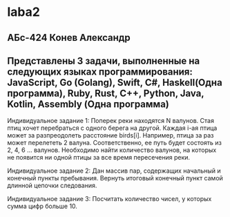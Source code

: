 # laba2

АБс-424
Конев Александр
-------------------
Представлены 3 задачи, выполненные на следующих языках программирования:
JavaScript, Go (Golang), Swift, С#, Haskell(Одна программа), Ruby, Rust, C++, Python, Java, Kotlin, Assembly (Одна программа)
-------------------
Индивидуальное задание 1:
Поперек реки находятся N валунов. Стая птиц хочет перебраться с одного берега на другой. Каждая i-ая птица может за 
разпреодолеть расстояние birds[i]. Например, птица за раз может перелететь 2 валуна. Соответственно, ее путь будет 
состоять из 2, 4, 6 … валунов. Необходимо найти количество валунов, на которых не появится ни одной птицы за все 
время пересечения реки. 

Индивидуальное задание 2:
Дан массив пар, содержащих начальный и конечный пункты пребывания. Вернуть итоговый конечный пункт самой длинной цепочки
следования.

Индивидуальное задание 3:
Посчитать количество чисел, у которых сумма цифр больше 10.
